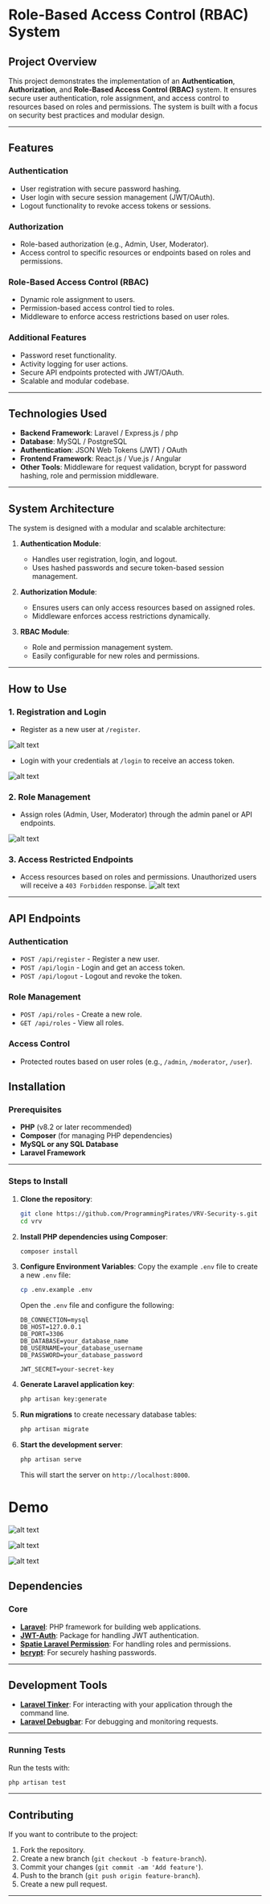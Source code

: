 

# **Role-Based Access Control (RBAC) System**

## **Project Overview**

This project demonstrates the implementation of an **Authentication**, **Authorization**, and **Role-Based Access Control (RBAC)** system. It ensures secure user authentication, role assignment, and access control to resources based on roles and permissions. The system is built with a focus on security best practices and modular design.

---

## **Features**

### **Authentication**
- User registration with secure password hashing.
- User login with secure session management (JWT/OAuth).
- Logout functionality to revoke access tokens or sessions.

### **Authorization**
- Role-based authorization (e.g., Admin, User, Moderator).
- Access control to specific resources or endpoints based on roles and permissions.

### **Role-Based Access Control (RBAC)**
- Dynamic role assignment to users.
- Permission-based access control tied to roles.
- Middleware to enforce access restrictions based on user roles.

### **Additional Features**
- Password reset functionality.
- Activity logging for user actions.
- Secure API endpoints protected with JWT/OAuth.
- Scalable and modular codebase.

---

## **Technologies Used**

- **Backend Framework**: Laravel / Express.js / php
- **Database**: MySQL / PostgreSQL 
- **Authentication**: JSON Web Tokens (JWT) / OAuth
- **Frontend Framework**: React.js / Vue.js / Angular
- **Other Tools**: Middleware for request validation, bcrypt for password hashing, role and permission middleware.

---

## **System Architecture**

The system is designed with a modular and scalable architecture:
1. **Authentication Module**:
   - Handles user registration, login, and logout.
   - Uses hashed passwords and secure token-based session management.

2. **Authorization Module**:
   - Ensures users can only access resources based on assigned roles.
   - Middleware enforces access restrictions dynamically.

3. **RBAC Module**:
   - Role and permission management system.
   - Easily configurable for new roles and permissions.

---


## **How to Use**

### **1. Registration and Login**
- Register as a new user at `/register`.

![alt text](image-6.png)
- Login with your credentials at `/login` to receive an access token.

![alt text](image-5.png)

### **2. Role Management**
- Assign roles (Admin, User, Moderator) through the admin panel or API endpoints.

![alt text](image-3.png)

### **3. Access Restricted Endpoints**
- Access resources based on roles and permissions. Unauthorized users will receive a `403 Forbidden` response.
![alt text](image-4.png)
---

## **API Endpoints**

### **Authentication**
- `POST /api/register` - Register a new user.
- `POST /api/login` - Login and get an access token.
- `POST /api/logout` - Logout and revoke the token.

### **Role Management**
- `POST /api/roles` - Create a new role.
- `GET /api/roles` - View all roles.

### **Access Control**
- Protected routes based on user roles (e.g., `/admin`, `/moderator`, `/user`).


## **Installation**

### **Prerequisites**
- **PHP** (v8.2 or later recommended)
- **Composer** (for managing PHP dependencies)
- **MySQL or any SQL Database**
- **Laravel Framework**

---

### **Steps to Install**

1. **Clone the repository**:
   ```bash
   git clone https://github.com/ProgrammingPirates/VRV-Security-s.git
   cd vrv
   ```

2. **Install PHP dependencies using Composer**:
   ```bash
   composer install
   ```

3. **Configure Environment Variables**:
   Copy the example `.env` file to create a new `.env` file:
   ```bash
   cp .env.example .env
   ```
   Open the `.env` file and configure the following:
   ```env
   DB_CONNECTION=mysql
   DB_HOST=127.0.0.1
   DB_PORT=3306
   DB_DATABASE=your_database_name
   DB_USERNAME=your_database_username
   DB_PASSWORD=your_database_password

   JWT_SECRET=your-secret-key
   ```

4. **Generate Laravel application key**:
   ```bash
   php artisan key:generate
   ```

5. **Run migrations** to create necessary database tables:
   ```bash
   php artisan migrate
   ```

6. **Start the development server**:
   ```bash
   php artisan serve
   ```

   This will start the server on `http://localhost:8000`.

# Demo

![alt text](image.png)


![alt text](image-1.png)


![alt text](image-2.png)

## **Dependencies**

### **Core**
- **[Laravel](https://laravel.com/)**: PHP framework for building web applications.
- **[JWT-Auth](https://github.com/tymondesigns/jwt-auth)**: Package for handling JWT authentication.
- **[Spatie Laravel Permission](https://github.com/spatie/laravel-permission)**: For handling roles and permissions.
- **[bcrypt](https://www.npmjs.com/package/bcrypt)**: For securely hashing passwords.

---

## **Development Tools**

- **[Laravel Tinker](https://laravel.com/docs/8.x/artisan#tinker)**: For interacting with your application through the command line.
- **[Laravel Debugbar](https://github.com/barryvdh/laravel-debugbar)**: For debugging and monitoring requests.

---

### **Running Tests**

Run the tests with:
```bash
php artisan test
```

---

## **Contributing**

If you want to contribute to the project:
1. Fork the repository.
2. Create a new branch (`git checkout -b feature-branch`).
3. Commit your changes (`git commit -am 'Add feature'`).
4. Push to the branch (`git push origin feature-branch`).
5. Create a new pull request.

---
